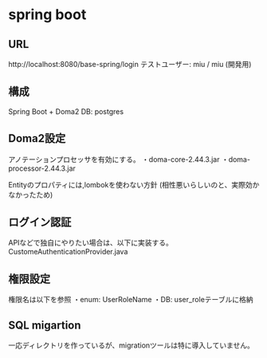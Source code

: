 # spring boot

## URL
http://localhost:8080/base-spring/login
テストユーザー: miu / miu (開発用)

## 構成

Spring Boot + Doma2
DB: postgres


## Doma2設定

アノテーションプロセッサを有効にする。
・doma-core-2.44.3.jar
・doma-processor-2.44.3.jar

Entityのプロパティには,lombokを使わない方針
(相性悪いらしいのと、実際効かなかったため)


## ログイン認証

APIなどで独自にやりたい場合は、以下に実装する。
CustomeAuthenticationProvider.java


## 権限設定

権限名は以下を参照
・enum: UserRoleName
・DB: user_roleテーブルに格納


## SQL migartion

一応ディレクトリを作っているが、migrationツールは特に導入していません。
